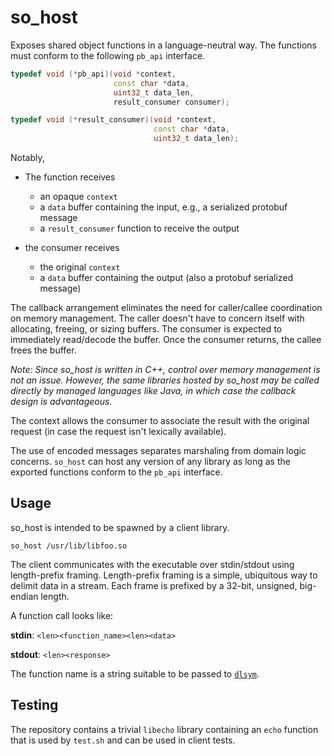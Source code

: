 so_host
=======

Exposes shared object functions in a language-neutral way. The functions must
conform to the following `pb_api` interface.

```cpp
typedef void (*pb_api)(void *context,
                       const char *data,
                       uint32_t data_len,
                       result_consumer consumer);

typedef void (*result_consumer)(void *context,
                                const char *data,
                                uint32_t data_len);
```

Notably,

- The function receives
  - an opaque `context`
  - a `data` buffer containing the input, e.g., a serialized protobuf message
  - a `result_consumer` function to receive the output
  
- the consumer receives
  - the original `context`
  - a `data` buffer containing the output (also a protobuf serialized message)
  
The callback arrangement eliminates the need for caller/callee coordination on memory
management. The caller doesn't have to concern itself with allocating, freeing,
or sizing buffers. The consumer is expected to immediately read/decode the
buffer. Once the consumer returns, the callee frees the buffer.

_Note: Since so_host is written in C++, control over memory management is not an
issue. However, the same libraries hosted by so_host may be called directly by
managed languages like Java, in which case the callback design is advantageous._
  
The context allows the consumer to associate the result with the original
request (in case the request isn't lexically available).

The use of encoded messages separates marshaling from domain logic concerns.
`so_host` can host any version of any library as long as the exported functions
conform to the `pb_api` interface.


Usage
-----

so_host is intended to be spawned by a client library.

```
so_host /usr/lib/libfoo.so
```

The client communicates with the executable over stdin/stdout using
length-prefix framing. Length-prefix framing is a simple, ubiquitous way to
delimit data in a stream. Each frame is prefixed by a 32-bit, unsigned,
big-endian length.

A function call looks like:

**stdin**: `<len><function_name><len><data>`

**stdout**: `<len><response>`

The function name is a string suitable to be passed to
[`dlsym`](http://linux.die.net/man/3/dlsym).


Testing
-------

The repository contains a trivial `libecho` library containing an `echo`
function that is used by `test.sh` and can be used in client tests.
